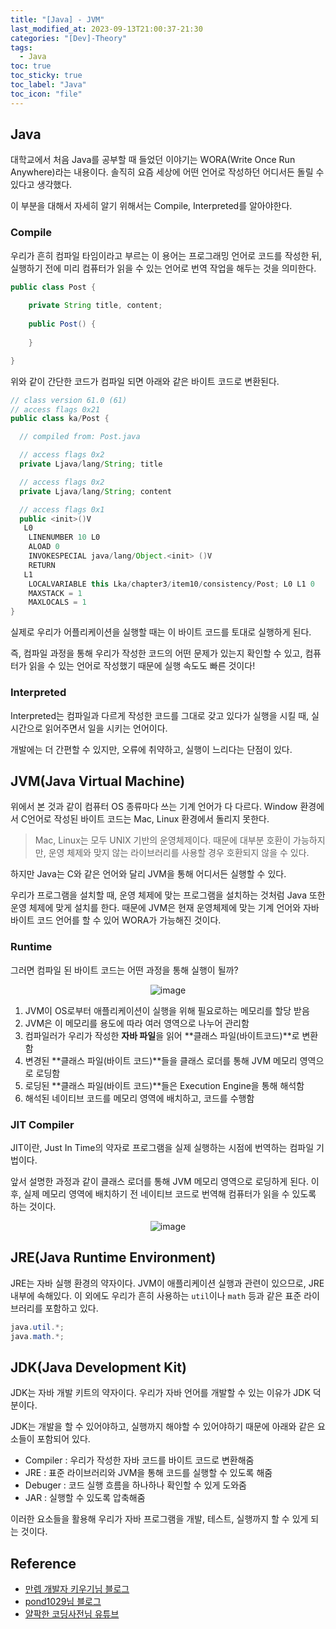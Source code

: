 ```yaml
---
title: "[Java] - JVM"
last_modified_at: 2023-09-13T21:00:37-21:30
categories: "[Dev]-Theory"
tags:
  - Java
toc: true
toc_sticky: true
toc_label: "Java"
toc_icon: "file"
---
```


## Java

대학교에서 처음 Java를 공부할 때 들었던 이야기는 WORA(Write Once Run Anywhere)라는 내용이다.
솔직히 요즘 세상에 어떤 언어로 작성하던 어디서든 돌릴 수 있다고 생각했다.

이 부분을 대해서 자세히 알기 위해서는 Compile, Interpreted를 알아야한다.

### Compile

우리가 흔히 컴파일 타임이라고 부르는 이 용어는 프로그래밍 언어로 코드를 작성한 뒤, 실행하기 전에 미리 컴퓨터가 읽을 수 있는 언어로 번역 작업을 해두는 것을 의미한다.

```java
public class Post {
    
    private String title, content;
    
    public Post() {
        
    }

}
```

위와 같이 간단한 코드가 컴파일 되면 아래와 같은 바이트 코드로 변환된다.

```java
// class version 61.0 (61)
// access flags 0x21
public class ka/Post {

  // compiled from: Post.java

  // access flags 0x2
  private Ljava/lang/String; title

  // access flags 0x2
  private Ljava/lang/String; content

  // access flags 0x1
  public <init>()V
   L0
    LINENUMBER 10 L0
    ALOAD 0
    INVOKESPECIAL java/lang/Object.<init> ()V
    RETURN
   L1
    LOCALVARIABLE this Lka/chapter3/item10/consistency/Post; L0 L1 0
    MAXSTACK = 1
    MAXLOCALS = 1
}
```

실제로 우리가 어플리케이션을 실행할 때는 이 바이트 코드를 토대로 실행하게 된다.

즉, 컴파일 과정을 통해 우리가 작성한 코드의 어떤 문제가 있는지 확인할 수 있고, 컴퓨터가 읽을 수 있는 언어로 작성했기 때문에 실행 속도도 빠른 것이다!

### Interpreted

Interpreted는 컴파일과 다르게 작성한 코드를 그대로 갖고 있다가 실행을 시킬 때, 실시간으로 읽어주면서 일을 시키는 언어이다.

개발에는 더 간편할 수 있지만, 오류에 취약하고, 실행이 느리다는 단점이 있다.

## JVM(Java Virtual Machine)

위에서 본 것과 같이 컴퓨터 OS 종류마다 쓰는 기계 언어가 다 다르다.
Window 환경에서 C언어로 작성된 바이트 코드는 Mac, Linux 환경에서 돌리지 못한다.

> Mac, Linux는 모두 UNIX 기반의 운영체제이다. 때문에 대부분 호환이 가능하지만, 운영 체제와 맞지 않는 라이브러리를 사용할 경우 호환되지 않을 수 있다.

하지만 Java는 C와 같은 언어와 달리 JVM을 통해 어디서든 실행할 수 있다.

우리가 프로그램을 설치할 때, 운영 체제에 맞는 프로그램을 설치하는 것처럼 Java 또한 운영 체제에 맞게 설치를 한다.
때문에 JVM은 현재 운영체제에 맞는 기계 언어와 자바 바이트 코드 언어를 할 수 있어 WORA가 가능해진 것이다.

### Runtime

그러면 컴파일 된 바이트 코드는 어떤 과정을 통해 실행이 될까?

<center>

![image](https://github.com/Jwhyee/Jwhyee.github.io/assets/82663161/0d99ebc8-8cb5-48f8-ac8f-727ee7563a1a)

</center>

1. JVM이 OS로부터 애플리케이션이 실행을 위해 필요로하는 메모리를 할당 받음
2. JVM은 이 메모리를 용도에 따라 여러 영역으로 나누어 관리함
3. 컴파일러가 우리가 작성한 **자바 파일**을 읽어 **클래스 파일(바이트코드)**로 변환함
4. 변경된 **클래스 파일(바이트 코드)**들을 클래스 로더를 통해 JVM 메모리 영역으로 로딩함
5. 로딩된 **클래스 파일(바이트 코드)**들은 Execution Engine을 통해 해석함
6. 해석된 네이티브 코드를 메모리 영역에 배치하고, 코드를 수행함

### JIT Compiler

JIT이란, Just In Time의 약자로 프로그램을 실제 실행하는 시점에 번역하는 컴파일 기법이다.

앞서 설명한 과정과 같이 클래스 로더를 통해 JVM 메모리 영역으로 로딩하게 된다.
이후, 실제 메모리 영역에 배치하기 전 네이티브 코드로 번역해 컴퓨터가 읽을 수 있도록 하는 것이다. 

<center>

![image](https://github.com/Jwhyee/Jwhyee.github.io/assets/82663161/8da19493-c277-48c1-aca5-f34b5b582967)

</center>


## JRE(Java Runtime Environment)

JRE는 자바 실행 환경의 약자이다. JVM이 애플리케이션 실행과 관련이 있으므로, JRE 내부에 속해있다.
이 외에도 우리가 흔히 사용하는 `util`이나 `math` 등과 같은 표준 라이브러리를 포함하고 있다.

```java
java.util.*;
java.math.*;
```

## JDK(Java Development Kit)

JDK는 자바 개발 키트의 약자이다. 우리가 자바 언어를 개발할 수 있는 이유가 JDK 덕분이다.

JDK는 개발을 할 수 있어야하고, 실행까지 해야할 수 있어야하기 때문에 아래와 같은 요소들이 포함되어 있다.

- Compiler : 우리가 작성한 자바 코드를 바이트 코드로 변환해줌
- JRE : 표준 라이브러리와 JVM을 통해 코드를 실행할 수 있도록 해줌
- Debuger : 코드 실행 흐름을 하나하나 확인할 수 있게 도와줌
- JAR : 실행할 수 있도록 압축해줌

이러한 요소들을 활용해 우리가 자바 프로그램을 개발, 테스트, 실행까지 할 수 있게 되는 것이다.

## Reference

- [만렙 개발자 키우기님 블로그](https://www.nowwatersblog.com/cs/JVM)
- [pond1029님 블로그](https://velog.io/@pond1029/JVM)
- [얄팍한 코딩사전님 유튜브](https://youtu.be/OxvtGYvVkRU?si=JKTmDZVbgmSm3slk)
